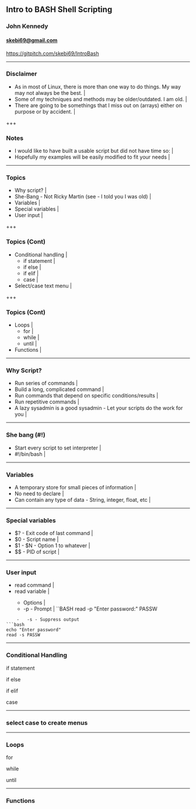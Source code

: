 ## Intro to BASH Shell Scripting
### John Kennedy
#### skebi69@gmail.com
https://gitpitch.com/skebi69/IntroBash

---
### Disclaimer
-   As in most of Linux, there is more than one way to do things. My way may not always be the best. |
-   Some of my techniques and methods may be older/outdated. I am old. |
-   There are going to be somethings that I miss out on (arrays) either on purpose or by accident. |

+++
### Notes
-   I would like to have built a usable script but did not have time so: |
-   Hopefully my examples will be easily modified to fit your needs |

---
### Topics
-   Why script? |
-   She-Bang - Not Ricky Martin (see - I told you I was old) |
-   Variables |
-   Special variables |
-   User input |

+++
### Topics (Cont)
-   Conditional handling |
    -   if statement |
    -   if else |
    -   if elif |
    -   case |
-   Select/case text menu |

+++
### Topics (Cont)
-   Loops |
    -   for |
    -   while |
    -   until |
-   Functions |

---
### Why Script?
-   Run series of commands |
-   Build a long, complicated command |
-   Run commands that depend on specific conditions/results |
-   Run repetitive commands |
-   A lazy sysadmin is a good sysadmin - Let your scripts do the work for you |

---
### She bang (#!)
-   Start every script to set interpreter |
-   #!/bin/bash |

---
### Variables
-   A temporary store for small pieces of information |
-   No need to declare |
-   Can contain any type of data - String, integer, float, etc |

---
### Special variables
-   $? - Exit code of last command |
-   $0 - Script name |
-   $1 - $N - Option 1 to whatever |
-   $$ - PID of script |

---
### User input
-   read command |
-   read <options> variable |
    -   Options |
    -   -p - Prompt |
``BASH
read -p "Enter password:" PASSW
```
    -   -s - Suppress output
```bash
echo "Enter password"
read -s PASSW
```

---
### Conditional Handling
if statement

if else

if elif

case

---
### select case to create menus


---
### Loops
for

while

until

---
### Functions
